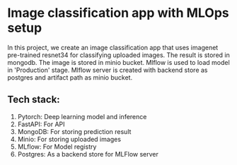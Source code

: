 # Image classification app with MLOps setup 

In this project, we create an image classification app that uses imagenet pre-trained resnet34 for classifying uploaded images. The result is stored in mongodb. The image is stored in minio bucket. Mlflow is used to load model in 'Production' stage. Mlflow server is created with backend store as postgres and artifact path as minio bucket. 

## Tech stack:
1. Pytorch: Deep learning model and inference
2. FastAPI: For API
3. MongoDB: For storing prediction result 
4. Minio: For storing uploaded images
5. MLflow: For Model registry
4. Postgres: As a backend store for MLFlow server

